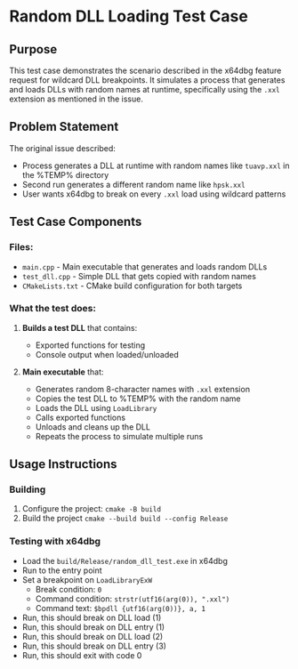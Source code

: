 # Random DLL Loading Test Case

## Purpose

This test case demonstrates the scenario described in the x64dbg feature request for wildcard DLL breakpoints. It simulates a process that generates and loads DLLs with random names at runtime, specifically using the `.xxl` extension as mentioned in the issue.

## Problem Statement

The original issue described:
- Process generates a DLL at runtime with random names like `tuavp.xxl` in the %TEMP% directory
- Second run generates a different random name like `hpsk.xxl`
- User wants x64dbg to break on every `.xxl` load using wildcard patterns

## Test Case Components

### Files:
- `main.cpp` - Main executable that generates and loads random DLLs
- `test_dll.cpp` - Simple DLL that gets copied with random names
- `CMakeLists.txt` - CMake build configuration for both targets

### What the test does:

1. **Builds a test DLL** that contains:
   - Exported functions for testing
   - Console output when loaded/unloaded

2. **Main executable** that:
   - Generates random 8-character names with `.xxl` extension
   - Copies the test DLL to %TEMP% with the random name
   - Loads the DLL using `LoadLibrary`
   - Calls exported functions
   - Unloads and cleans up the DLL
   - Repeats the process to simulate multiple runs

## Usage Instructions

### Building
1. Configure the project: `cmake -B build`
2. Build the project `cmake --build build --config Release`

### Testing with x64dbg

- Load the `build/Release/random_dll_test.exe` in x64dbg
- Run to the entry point
- Set a breakpoint on `LoadLibraryExW`
  - Break condition: `0`
  - Command condition: `strstr(utf16(arg(0)), ".xxl")`
  - Command text: `$bpdll {utf16(arg(0))}, a, 1`
- Run, this should break on DLL load (1)
- Run, this should break on DLL entry (1)
- Run, this should break on DLL load (2)
- Run, this should break on DLL entry (3)
- Run, this should exit with code 0
